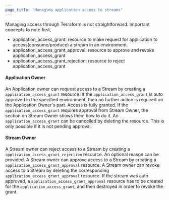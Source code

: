 ```yaml
---
page_title: "Managing application access to streams"
---
```


Managing access through Terraform is not straightforward.
Important concepts to note first,
- application_access_grant: resource to make request for application to access(consume/produce) a stream in an environment.
- application_access_grant_approval: resource to approve and revoke application_access_grant
- application_access_grant_rejection: resource to reject application_access_grant


#### Application Owner
An Application owner can request access to a Stream by creating a `application_access_grant` resource.
If the `application_access_grant` is auto approved in the specified environment, then no further action is required on the Application Owner's part. Access is fully granted.
If the `application_access_grant` requires approval from Stream Owner, the section on Stream Owner shows them how to do it.
An `application_access_grant` can be cancelled by deleting the resource. This is only possible if it is not pending approval.

#### Stream Owner
A Stream owner can reject access to a Stream by creating a `application_access_grant_rejection` resource. An optional reason can be provided.
A Stream owner can approve access to a Stream by creating a `application_access_grant_approval` resource. 
A Stream owner can revoke access to a Stream by deleting the corresponding `application_access_grant_approval` resource.
If the stream was auto approved, a `application_access_grant_approval` resource has to be created for the `application_access_grant`, and then destroyed in order to revoke the grant.

